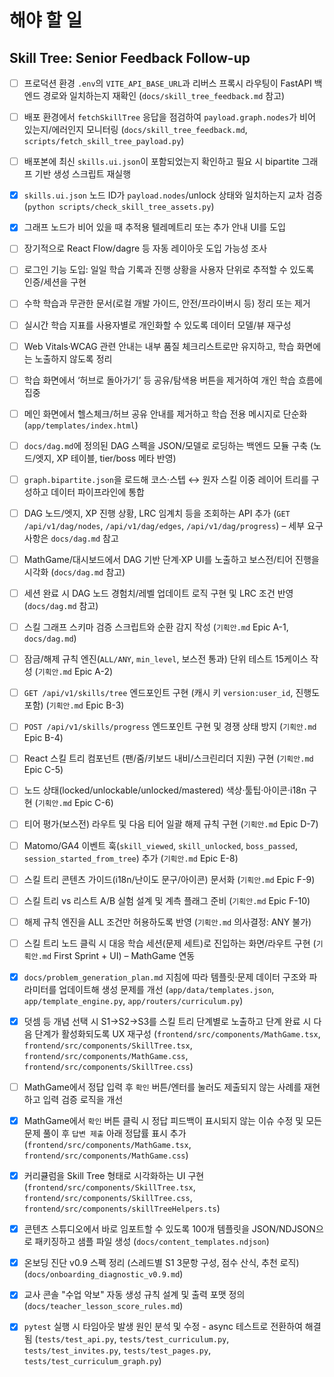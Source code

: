 # 해야 할 일

## Skill Tree: Senior Feedback Follow-up

- [ ] 프로덕션 환경 `.env`의 `VITE_API_BASE_URL`과 리버스 프록시 라우팅이 FastAPI 백엔드 경로와 일치하는지 재확인 (`docs/skill_tree_feedback.md` 참고)
- [ ] 배포 환경에서 `fetchSkillTree` 응답을 점검하여 `payload.graph.nodes`가 비어 있는지/에러인지 모니터링 (`docs/skill_tree_feedback.md`, `scripts/fetch_skill_tree_payload.py`)
- [ ] 배포본에 최신 `skills.ui.json`이 포함되었는지 확인하고 필요 시 bipartite 그래프 기반 생성 스크립트 재실행
- [x] `skills.ui.json` 노드 ID가 `payload.nodes`/unlock 상태와 일치하는지 교차 검증 (`python scripts/check_skill_tree_assets.py`)
- [x] 그래프 노드가 비어 있을 때 추적용 텔레메트리 또는 추가 안내 UI를 도입
- [ ] 장기적으로 React Flow/dagre 등 자동 레이아웃 도입 가능성 조사

- [ ] 로그인 기능 도입: 일일 학습 기록과 진행 상황을 사용자 단위로 추적할 수 있도록 인증/세션을 구현
- [ ] 수학 학습과 무관한 문서(로컬 개발 가이드, 안전/프라이버시 등) 정리 또는 제거
- [ ] 실시간 학습 지표를 사용자별로 개인화할 수 있도록 데이터 모델/뷰 재구성
- [ ] Web Vitals·WCAG 관련 안내는 내부 품질 체크리스트로만 유지하고, 학습 화면에는 노출하지 않도록 정리
- [ ] 학습 화면에서 ‘허브로 돌아가기’ 등 공유/탐색용 버튼을 제거하여 개인 학습 흐름에 집중
- [ ] 메인 화면에서 헬스체크/허브 공유 안내를 제거하고 학습 전용 메시지로 단순화 (`app/templates/index.html`)
- [ ] `docs/dag.md`에 정의된 DAG 스펙을 JSON/모델로 로딩하는 백엔드 모듈 구축 (노드/엣지, XP 테이블, tier/boss 메타 반영)
- [ ] `graph.bipartite.json`을 로드해 코스·스텝 ↔ 원자 스킬 이중 레이어 트리를 구성하고 데이터 파이프라인에 통합
- [ ] DAG 노드/엣지, XP 진행 상황, LRC 임계치 등을 조회하는 API 추가 (`GET /api/v1/dag/nodes`, `/api/v1/dag/edges`, `/api/v1/dag/progress`) – 세부 요구사항은 `docs/dag.md` 참고
- [ ] MathGame/대시보드에서 DAG 기반 단계·XP UI를 노출하고 보스전/티어 진행을 시각화 (`docs/dag.md` 참고)
- [ ] 세션 완료 시 DAG 노드 경험치/레벨 업데이트 로직 구현 및 LRC 조건 반영 (`docs/dag.md` 참고)
- [ ] 스킬 그래프 스키마 검증 스크립트와 순환 감지 작성 (`기획안.md` Epic A-1, `docs/dag.md`)
- [ ] 잠금/해제 규칙 엔진(`ALL/ANY`, `min_level`, 보스전 통과) 단위 테스트 15케이스 작성 (`기획안.md` Epic A-2)
- [ ] `GET /api/v1/skills/tree` 엔드포인트 구현 (캐시 키 `version:user_id`, 진행도 포함) (`기획안.md` Epic B-3)
- [ ] `POST /api/v1/skills/progress` 엔드포인트 구현 및 경쟁 상태 방지 (`기획안.md` Epic B-4)
- [ ] React 스킬 트리 컴포넌트 (팬/줌/키보드 내비/스크린리더 지원) 구현 (`기획안.md` Epic C-5)
- [ ] 노드 상태(locked/unlockable/unlocked/mastered) 색상·툴팁·아이콘·i18n 구현 (`기획안.md` Epic C-6)
- [ ] 티어 평가(보스전) 라우트 및 다음 티어 일괄 해제 규칙 구현 (`기획안.md` Epic D-7)
- [ ] Matomo/GA4 이벤트 훅(`skill_viewed`, `skill_unlocked`, `boss_passed`, `session_started_from_tree`) 추가 (`기획안.md` Epic E-8)
- [ ] 스킬 트리 콘텐츠 가이드(i18n/난이도 문구/아이콘) 문서화 (`기획안.md` Epic F-9)
- [ ] 스킬 트리 vs 리스트 A/B 실험 설계 및 계측 플래그 준비 (`기획안.md` Epic F-10)
- [ ] 해제 규칙 엔진을 ALL 조건만 허용하도록 반영 (`기획안.md` 의사결정: ANY 불가)
- [ ] 스킬 트리 노드 클릭 시 대응 학습 세션(문제 세트)로 진입하는 화면/라우트 구현 (`기획안.md` First Sprint + UI) – MathGame 연동
- [x] `docs/problem_generation_plan.md` 지침에 따라 템플릿·문제 데이터 구조와 파라미터를 업데이트해 생성 문제를 개선 (`app/data/templates.json`, `app/template_engine.py`, `app/routers/curriculum.py`)
- [x] 덧셈 등 개념 선택 시 S1→S2→S3를 스킬 트리 단계별로 노출하고 단계 완료 시 다음 단계가 활성화되도록 UX 재구성 (`frontend/src/components/MathGame.tsx`, `frontend/src/components/SkillTree.tsx`, `frontend/src/components/MathGame.css`, `frontend/src/components/SkillTree.css`)
- [ ] MathGame에서 정답 입력 후 `확인` 버튼/엔터를 눌러도 제출되지 않는 사례를 재현하고 입력 검증 로직을 개선
- [x] MathGame에서 `확인` 버튼 클릭 시 정답 피드백이 표시되지 않는 이슈 수정 및 모든 문제 풀이 후 `답변 제출` 아래 정답률 표시 추가 (`frontend/src/components/MathGame.tsx`, `frontend/src/components/MathGame.css`)
- [x] 커리큘럼을 Skill Tree 형태로 시각화하는 UI 구현 (`frontend/src/components/SkillTree.tsx`, `frontend/src/components/SkillTree.css`, `frontend/src/components/skillTreeHelpers.ts`)
- [x] 콘텐츠 스튜디오에서 바로 임포트할 수 있도록 100개 템플릿을 JSON/NDJSON으로 패키징하고 샘플 파일 생성 (`docs/content_templates.ndjson`)
- [x] 온보딩 진단 v0.9 스펙 정리 (스레드별 S1 3문항 구성, 점수 산식, 추천 로직) (`docs/onboarding_diagnostic_v0.9.md`)
- [x] 교사 콘솔 "수업 악보" 자동 생성 규칙 설계 및 출력 포맷 정의 (`docs/teacher_lesson_score_rules.md`)
- [x] `pytest` 실행 시 타임아웃 발생 원인 분석 및 수정 - async 테스트로 전환하여 해결됨 (`tests/test_api.py`, `tests/test_curriculum.py`, `tests/test_invites.py`, `tests/test_pages.py`, `tests/test_curriculum_graph.py`)
